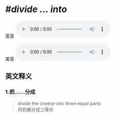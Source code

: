 # ***\#divide ... into*** 
英音
<audio src="./media/divide ... into1.aac" controls="controls"></audio>

美音
<audio src="./media/divide ... into2.aac" controls="controls"></audio>



  

英文释义
---
### 1.**把……分成**  

 > divide the cheese into three equal parts  
 > 将奶酪分成三等份    


